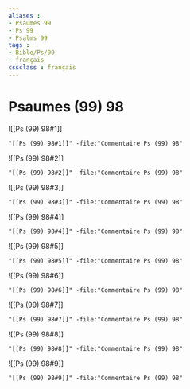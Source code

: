 ```yaml
---
aliases : 
- Psaumes 99
- Ps 99
- Psalms 99
tags : 
- Bible/Ps/99
- français
cssclass : français
---
```


# Psaumes (99) 98

![[Ps (99) 98#1]]

```query
"[[Ps (99) 98#1]]" -file:"Commentaire Ps (99) 98"
```

![[Ps (99) 98#2]]

```query
"[[Ps (99) 98#2]]" -file:"Commentaire Ps (99) 98"
```

![[Ps (99) 98#3]]

```query
"[[Ps (99) 98#3]]" -file:"Commentaire Ps (99) 98"
```

![[Ps (99) 98#4]]

```query
"[[Ps (99) 98#4]]" -file:"Commentaire Ps (99) 98"
```

![[Ps (99) 98#5]]

```query
"[[Ps (99) 98#5]]" -file:"Commentaire Ps (99) 98"
```

![[Ps (99) 98#6]]

```query
"[[Ps (99) 98#6]]" -file:"Commentaire Ps (99) 98"
```

![[Ps (99) 98#7]]

```query
"[[Ps (99) 98#7]]" -file:"Commentaire Ps (99) 98"
```

![[Ps (99) 98#8]]

```query
"[[Ps (99) 98#8]]" -file:"Commentaire Ps (99) 98"
```

![[Ps (99) 98#9]]

```query
"[[Ps (99) 98#9]]" -file:"Commentaire Ps (99) 98"
```

